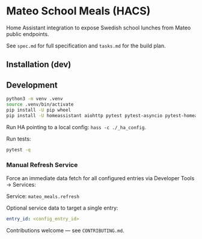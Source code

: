 # Mateo School Meals (HACS)

Home Assistant integration to expose Swedish school lunches from Mateo public endpoints.


See `spec.md` for full specification and `tasks.md` for the build plan.

## Installation (dev)

## Development
```bash
python3 -m venv .venv
source .venv/bin/activate
pip install -U pip wheel
pip install -U homeassistant aiohttp pytest pytest-asyncio pytest-homeassistant-custom-component ruff mypy
```
Run HA pointing to a local config: `hass -c ./_ha_config`.

Run tests:
```bash
pytest -q
```

### Manual Refresh Service
Force an immediate data fetch for all configured entries via Developer Tools → Services:

Service: `mateo_meals.refresh`

Optional service data to target a single entry:
```yaml
entry_id: <config_entry_id>
```

Contributions welcome — see `CONTRIBUTING.md`.
